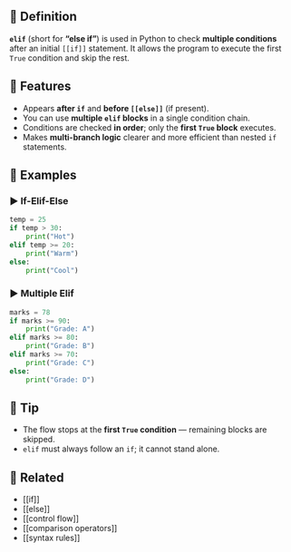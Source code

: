 ## 🧾 Definition
**`elif`** (short for **“else if”**) is used in Python to check **multiple conditions** after an initial `[[if]]` statement. It allows the program to execute the first `True` condition and skip the rest.

## 🧩 Features
- Appears **after `if`** and **before `[[else]]`** (if present).
- You can use **multiple `elif` blocks** in a single condition chain.
- Conditions are checked **in order**; only the **first `True` block** executes.
- Makes **multi-branch logic** clearer and more efficient than nested `if` statements.

## 🧪 Examples

### ▶️ If-Elif-Else
```python
temp = 25
if temp > 30:
    print("Hot")
elif temp >= 20:
    print("Warm")
else:
    print("Cool")
```

### ▶️ Multiple Elif
```python
marks = 78
if marks >= 90:
    print("Grade: A")
elif marks >= 80:
    print("Grade: B")
elif marks >= 70:
    print("Grade: C")
else:
    print("Grade: D")
```

## 🧠 Tip
- The flow stops at the **first `True` condition** — remaining blocks are skipped.
- `elif` must always follow an `if`; it cannot stand alone.

## 🔗 Related
- [[if]]
- [[else]]
- [[control flow]]
- [[comparison operators]]
- [[syntax rules]]